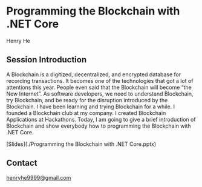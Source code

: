 # Programming the Blockchain with .NET Core

Henry He


## Session Introduction
A Blockchain is a digitized, decentralized, and encrypted database for recording transactions. It becomes one of the technologies that got a lot of attentions this year. People even said that the Blockchain will become “the New Internet”. As software developers, we need to understand Blockchain, try Blockchain, and be ready for the disruption introduced by the Blockchain. I have been learning and trying Blockchain for a while. I founded a Blockchain club at my company. I created Blockchain Applications at Hackathons. Today, I am going to give a brief introduction of Blockchain and show everybody how to programming the Blockchain with .NET Core.

[Slides](./Programming the Blockchain with .NET Core.pptx)

## Contact
henryhe9999@gmail.com

